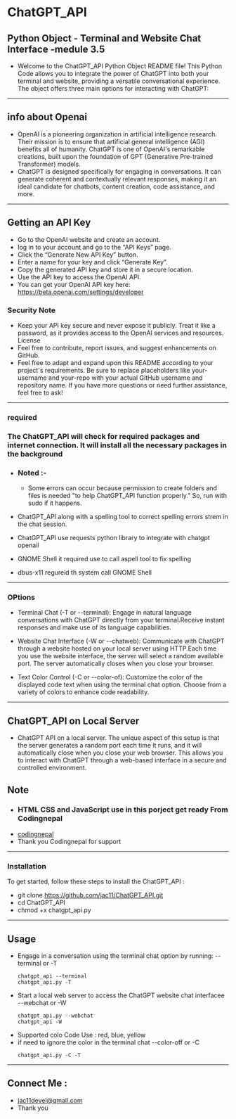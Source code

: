 # ChatGPT_API 
## Python Object - Terminal and Website Chat Interface -medule 3.5

*  Welcome to the ChatGPT_API Python Object README file! This Python Code  allows you to integrate the power of ChatGPT into both your terminal and website, providing a versatile conversational experience. The object offers three main options for interacting with ChatGPT:
 
-------------------------------------------------------------------------------------------------------------
## info about Openai
  * OpenAI is a pioneering organization in artificial intelligence research. Their mission is to ensure that artificial general intelligence (AGI) benefits all of humanity. ChatGPT is one of OpenAI's            remarkable creations, built upon the foundation of GPT (Generative Pre-trained Transformer) models.
  * ChatGPT is designed specifically for engaging in conversations. It can generate coherent and contextually relevant responses, making it an ideal candidate for chatbots, content creation, code assistance,    and more.
-----------------------------------------------------------------------------------------------------------------------
## Getting an API Key
*  Go to the OpenAI website and create an account.
*  log in to your account and go to the “API Keys” page.
*   Click the “Generate New API Key” button.
*   Enter a name for your key and click “Generate Key”.
*   Copy the generated API key and store it in a secure location.
*  Use the API key to access the OpenAI API.
*  You can get your OpenAI API key here: https://beta.openai.com/settings/developer
  ### Security Note
   * Keep your API key secure and never expose it publicly. Treat it like a password, as it provides access to the OpenAI services and resources.
    License
  * Feel free to contribute, report issues, and suggest enhancements on GitHub.
  * Feel free to adapt and expand upon this README according to your project's requirements. Be sure to replace placeholders like your-username and your-repo with your actual GitHub username and repository       name. If you have more questions or need further assistance, feel free to ask!
--------------------------------------------------------------------------------------------------------------------------
### required
### The ChatGPT_API will check for required packages and internet connection. It will install all the necessary packages in the background
  * ### Noted :-
    * Some errors can occur because permission to create folders and files is needed "to help ChatGPT_API function properly." So, run with sudo if it happens.   

*  ChatGPT_API along with a spelling tool to correct spelling errors strem in the chat session.
*  ChatGPT_API use requests python library to integrate with chatgpt openail
*  GNOME Shell  it required use to call aspell tool to fix spelling
*  dbus-x11 regureid th system call GNOME Shell
  
--------------------------------------------------------------------------------------------------------------------------
### OPtions
  * Terminal Chat (-T or --terminal): Engage in natural language conversations with ChatGPT directly from your terminal.Receive instant responses and make use of its language capabilities.

 * Website Chat Interface (-W or --chatweb): Communicate with ChatGPT through a website hosted on your local server using HTTP.Each time you use the website interface, the server will select a random available port. The server automatically closes when you close your browser.

 * Text Color Control (-C or --color-of): Customize the color of the displayed code text when using the terminal chat option. Choose from a variety of colors to enhance code readability.
---------------------------------------------------------------------------------------------------
## ChatGPT_API on Local Server 
* ChatGPT API on a local server. The unique aspect of this setup is that the server generates a random port each time it runs, and it will automatically close when you close your web browser. This allows you to interact with ChatGPT through a web-based interface in a secure and controlled environment.
## Note
* ### HTML CSS and JavaScript use in this porject get ready From Codingnepal
* [codingnepal](https://www.codingnepalweb.com/create-chatgpt-clone-html-css-javascript/)
* Thank you Codingnepal for support
----------------------------------------------------------------------------------------------
### Installation

To get started, follow these steps to install the ChatGPT_API :

 * git clone https://github.com/jac11/ChatGPT_API.git
 * cd ChatGPT_API
 * chmod +x chatgpt_api.py
 ------------------------------------------------------------------------------------------------------  
## Usage
* Engage in a conversation using the terminal chat option by running: --terminal or -T
  ```
  chatgpt_api --terminal
  chatgpt_api.py -T 
  ```
 * Start a local web server to access the ChatGPT website chat interfacee --webchat or -W
   ```
   chatgpt_api.py --webchat
   chatgpt_api -W
    ``` 
 * Supported colo Code Use : red, blue, yellow
 * if need to  ignore the color in the terminal chat   --color-off or -C
   ```
   chatgpt_api.py -C -T 
   ```
 
------------------------------------------------------------------------------------------------------------------------

## Connect Me :
* jac11devel@gmail.com
* Thank you 
  

